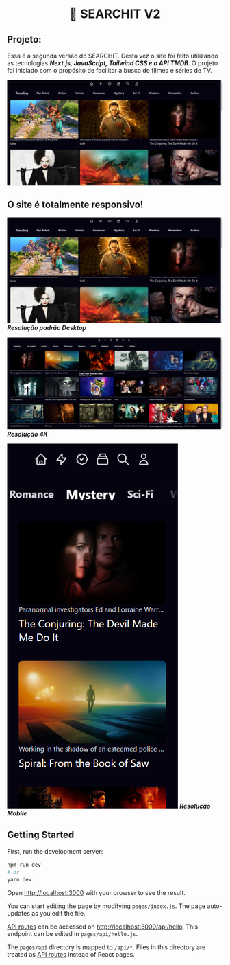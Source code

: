 <h1 align="center">🔎 SEARCHIT V2</h1>
  
## Projeto:

Essa é a segunda versão do SEARCHIT. Desta vez o site foi feito utilizando as tecnologias ***Next.js, JavaScript, Tailwind CSS e a API TMDB***. O projeto foi iniciado com o propósito de facilitar a busca de filmes e séries de TV.

![alt text](https://github.com/GlimaGit/Searchit-V2/blob/main/preview/imgDesktop.PNG?raw=true)

## O site é totalmente responsivo!

![alt text](https://github.com/GlimaGit/Searchit-V2/blob/main/preview/imgDesktop.PNG?raw=true)
***Resolução padrão Desktop***

![alt text](https://github.com/GlimaGit/Searchit-V2/blob/main/preview/img4k.PNG?raw=true)
***Resolução 4K***

![alt text](https://github.com/GlimaGit/Searchit-V2/blob/main/preview/imgResponsive.PNG?raw=true)
***Resolução Mobile***


## Getting Started

First, run the development server:

```bash
npm run dev
# or
yarn dev
```

Open [http://localhost:3000](http://localhost:3000) with your browser to see the result.

You can start editing the page by modifying `pages/index.js`. The page auto-updates as you edit the file.

[API routes](https://nextjs.org/docs/api-routes/introduction) can be accessed on [http://localhost:3000/api/hello](http://localhost:3000/api/hello). This endpoint can be edited in `pages/api/hello.js`.

The `pages/api` directory is mapped to `/api/*`. Files in this directory are treated as [API routes](https://nextjs.org/docs/api-routes/introduction) instead of React pages.


